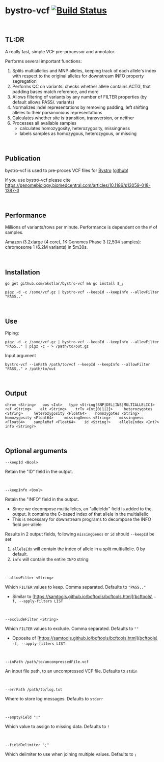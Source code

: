 # bystro-vcf [![Build Status](https://travis-ci.org/akotlar/bystro-vcf.svg?branch=master)](https://travis-ci.org/akotlar/bystro-vcf)

<br>

## TL:DR

A really fast, simple VCF pre-processor and annotator.

Performs several important functions:
1) Splits multiallelics and MNP alleles, keeping track of each allele's index with respect to the original alleles for downstream INFO property segregation
2) Performs QC on variants: checks whether allele contains ACTG, that padding bases match reference, and more
3) Allows filtering of variants by any number of FILTER properties (by default allows PASS/. variants)
4) Normalizes indel representations by removing padding, left shifting alleles to their parsimonious representations
5) Calculates whether site is transition, transversion, or neither
6) Processes all available samples
    - calculates homozygosity, heterozygosity, missingness
    - labels samples as homozygous, heterozygous, or missing

<br>

## Publication

bystro-vcf is used to pre-proces VCF files for [Bystro](https://bystro.io) ([github](https://github.com/akotlar/bystro))

If you use bystro-vcf please cite https://genomebiology.biomedcentral.com/articles/10.1186/s13059-018-1387-3 

<br>

## Performance
Millions of variants/rows per minute. Performance is dependent on the # of samples.

Amazon i3.2xlarge (4 core), 1K Genomes Phase 3 (2,504 samples): chromosome 1 (6.2M variants) in 5m30s.

<br>

## Installation

```shell
go get github.com/akotlar/bystro-vcf && go install $_;

pigz -d -c /some/vcf.gz | bystro-vcf --keepId --keepInfo --allowFilter "PASS,." 
```

<br>

## Use

Piping:
```shell
pigz -d -c /some/vcf.gz | bystro-vcf --keepId --keepInfo --allowFilter "PASS,." | pigz -c - > /path/to/out.gz
```

Input argument
```shell
bystro-vcf --inPath /path/to/vcf --keepId --keepInfo --allowFilter "PASS,." > /path/to/out
```

<br>

## Output
```tsv
chrom <String>   pos <Int>   type <String[SNP|DEL|INS|MULTIALLELIC]>    ref <String>    alt <String>    trTv <Int[0|1|2]>     heterozygotes <String>     heterozygosity <Float64>    homozygotes <String>     homozygosity <Float64>     missingGenos <String>    missingness <Float64>    sampleMaf <Float64>    id <String?>    alleleIndex <Int?>   info <String?>
```

<br>

## Optional arguments

```shell
--keepId <Bool>
```

Retain the "ID" field in the output.

<br>

```shell
--keepInfo <Bool>
```

Retain the "INFO" field in the output. 
  - Since we decompose multiallelics, an "alleleIdx" field is added to the output. It contains the 0-based index of that allele in the multiallelic
  - This is necessary for downstream programs to decompose the INFO field per-allele


Results in 2 output fields, following `missingGenos` or `id` should `--keepId` be set
  1. `alleleIdx` will contain the index of allele in a split multiallelic. 0 by default.
  2. `info` will contain the entire `INFO` string

<br>

```shell
--allowFilter <String>
```

Which `FILTER` values to keep. Comma separated. Defaults to `"PASS,."`
- Similar to [https://samtools.github.io/bcftools/bcftools.html](bcftools) `-f, --apply-filters LIST`

<br>

```shell
--excludeFilter <String>
```

Which `FILTER` values to exclude. Comma separated. Defaults to `""`
- Opposite of [https://samtools.github.io/bcftools/bcftools.html](bcftools) `-f, --apply-filters LIST`

<br>

```shell
--inPath /path/to/uncompressedFile.vcf
```

An input file path, to an uncompressed VCF file. Defaults to `stdin`

<br>

```shell
--errPath /path/to/log.txt
```

Where to store log messages. Defaults to `stderr`

<br>

```shell
--emptyField "!"
```

Which value to assign to missing data. Defaults to `!`

<br>

```shell
--fieldDelimiter ";"
```

Which delimiter to use when joining multiple values. Defaults to `;`
